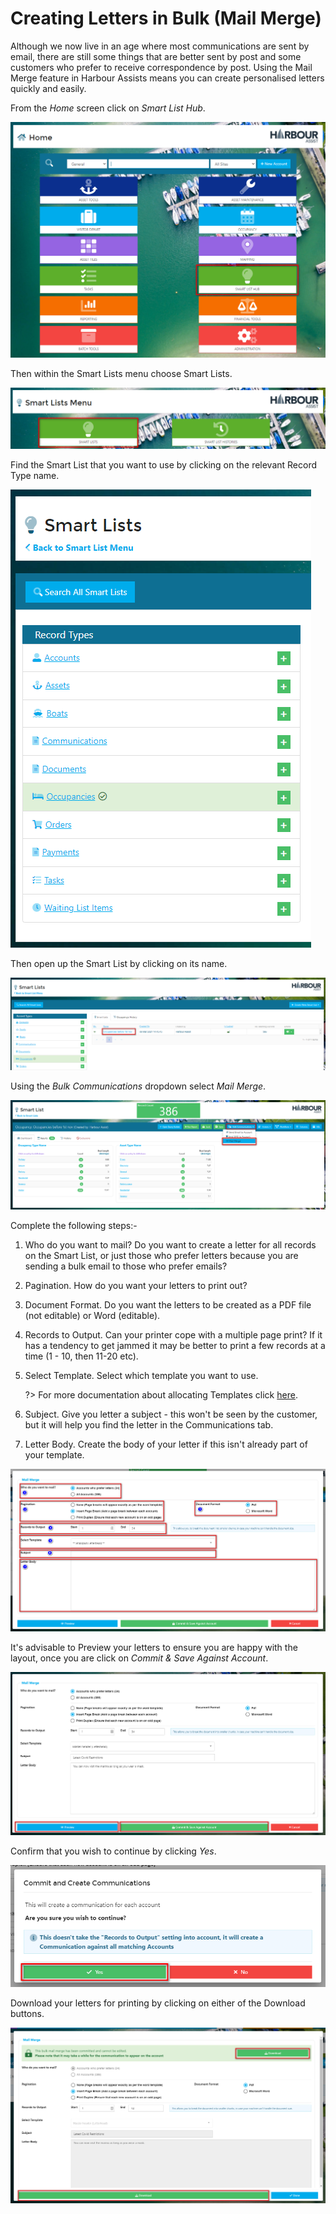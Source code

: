 # Creating Letters in Bulk \(Mail Merge\)

Although we now live in an age where most communications are sent by email, there are still some things that are better sent by post and some customers who prefer to receive correspondence by post. Using the Mail Merge feature in Harbour Assists means you can create personalised letters quickly and easily.

From the _Home_ screen click on _Smart List Hub_.

![image-20210501120257003](../.gitbook/assets/image-20210501120257003.png)

Then within the Smart Lists menu choose Smart Lists.

![image-20210501120350524](../.gitbook/assets/image-20210501120350524.png)

Find the Smart List that you want to use by clicking on the relevant Record Type name.

![image-20210506145150156](../.gitbook/assets/image-20210506145150156.png)

Then open up the Smart List by clicking on its name.

![image-20210506145300394](../.gitbook/assets/image-20210506145300394.png)

Using the _Bulk Communications_ dropdown select _Mail Merge_.

![image-20210506145429402](../.gitbook/assets/image-20210506145429402.png)

Complete the following steps:-

1. Who do you want to mail? Do you want to create a letter for all records on the Smart List, or just those who prefer letters because you are sending a bulk email to those who prefer emails?
2. Pagination. How do you want your letters to print out?
3. Document Format. Do you want the letters to be created as a PDF file \(not editable\) or Word \(editable\).
4. Records to Output. Can your printer cope with a multiple page print? If it has a tendency to get jammed it may be better to print a few records at a time \(1 - 10, then 11-20 etc\).
5. Select Template. Select which template you want to use.

   ?&gt; For more documentation about allocating Templates click [here](https://github.com/glaidler/docs-1/tree/a9b2fde53025657e319d99966ea9a02a32cbd61d/smartlists/communications/LetterTemplates.md).

6. Subject. Give you letter a subject - this won't be seen by the customer, but it will help you find the letter in the Communications tab.
7. Letter Body. Create the body of your letter if this isn't already part of your template.

![image-20210506150020821](../.gitbook/assets/image-20210506150020821.png)

It's advisable to Preview your letters to ensure you are happy with the layout, once you are click on _Commit & Save Against Account_.

![image-20210506154858167](../.gitbook/assets/image-20210506154858167.png)

Confirm that you wish to continue by clicking _Yes_.

![image-20210506155022429](../.gitbook/assets/image-20210506155022429.png)

Download your letters for printing by clicking on either of the Download buttons.

![image-20210506155359064](../.gitbook/assets/image-20210506155359064.png)

